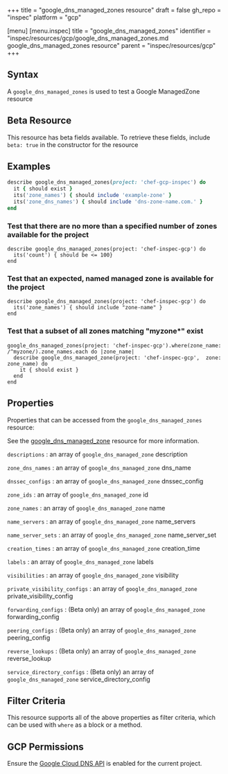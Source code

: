 +++
title = "google_dns_managed_zones resource"
draft = false
gh_repo = "inspec"
platform = "gcp"

[menu]
  [menu.inspec]
    title = "google_dns_managed_zones"
    identifier = "inspec/resources/gcp/google_dns_managed_zones.md google_dns_managed_zones resource"
    parent = "inspec/resources/gcp"
+++

## Syntax

A `google_dns_managed_zones` is used to test a Google ManagedZone resource

## Beta Resource

This resource has beta fields available. To retrieve these fields, include `beta: true` in the constructor for the resource

## Examples

```ruby
describe google_dns_managed_zones(project: 'chef-gcp-inspec') do
  it { should exist }
  its('zone_names') { should include 'example-zone' }
  its('zone_dns_names') { should include 'dns-zone-name.com.' }
end
```

### Test that there are no more than a specified number of zones available for the project

    describe google_dns_managed_zones(project: 'chef-inspec-gcp') do
      its('count') { should be <= 100}
    end

### Test that an expected, named managed zone is available for the project

    describe google_dns_managed_zones(project: 'chef-inspec-gcp') do
      its('zone_names') { should include "zone-name" }
    end

### Test that a subset of all zones matching "myzone\*" exist

    google_dns_managed_zones(project: 'chef-inspec-gcp').where(zone_name: /^myzone/).zone_names.each do |zone_name|
      describe google_dns_managed_zone(project: 'chef-inspec-gcp',  zone: zone_name) do
        it { should exist }
      end
    end

## Properties

Properties that can be accessed from the `google_dns_managed_zones` resource:

See the [google_dns_managed_zone](/inspec/resources/google_dns_managed_zone/#properties) resource for more information.

`descriptions`
: an array of `google_dns_managed_zone` description

`zone_dns_names`
: an array of `google_dns_managed_zone` dns_name

`dnssec_configs`
: an array of `google_dns_managed_zone` dnssec_config

`zone_ids`
: an array of `google_dns_managed_zone` id

`zone_names`
: an array of `google_dns_managed_zone` name

`name_servers`
: an array of `google_dns_managed_zone` name_servers

`name_server_sets`
: an array of `google_dns_managed_zone` name_server_set

`creation_times`
: an array of `google_dns_managed_zone` creation_time

`labels`
: an array of `google_dns_managed_zone` labels

`visibilities`
: an array of `google_dns_managed_zone` visibility

`private_visibility_configs`
: an array of `google_dns_managed_zone` private_visibility_config

`forwarding_configs`
: (Beta only) an array of `google_dns_managed_zone` forwarding_config

`peering_configs`
: (Beta only) an array of `google_dns_managed_zone` peering_config

`reverse_lookups`
: (Beta only) an array of `google_dns_managed_zone` reverse_lookup

`service_directory_configs`
: (Beta only) an array of `google_dns_managed_zone` service_directory_config

## Filter Criteria

This resource supports all of the above properties as filter criteria, which can be used
with `where` as a block or a method.

## GCP Permissions

Ensure the [Google Cloud DNS API](https://console.cloud.google.com/apis/library/dns.googleapis.com/) is enabled for the current project.
